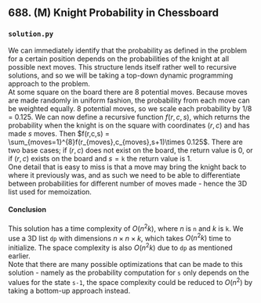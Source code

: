 ## 688. (M) Knight Probability in Chessboard

### `solution.py`
We can immediately identify that the probability as defined in the problem for a certain position depends on the probabilities of the knight at all possible next moves. This structure lends itself rather well to recursive solutions, and so we will be taking a top-down dynamic programming approach to the problem.  
At some square on the board there are 8 potential moves. Because moves are made randomly in uniform fashion, the probability from each move can be weighted equally. 8 potential moves, so we scale each probability by 1/8 = 0.125. We can now define a recursive function $f(r,c,s)$, which returns the probability when the knight is on the square with coordinates $(r, c)$ and has made $s$ moves. Then $f(r,c,s) = \sum_{moves=1}^{8}f(r_{moves},c_{moves},s+1)\times 0.125$. There are two base cases; if $(r, c)$ does not exist on the board, the return value is $0$, or if $(r, c)$ exists on the board and $s = \texttt{k}$ the return value is $1$.  
One detail that is easy to miss is that a move may bring the knight back to where it previously was, and as such we need to be able to differentiate between probabilities for different number of moves made - hence the 3D list used for memoization.  

#### Conclusion
This solution has a time complexity of $O(n^2k)$, where $n$ is `n` and $k$ is `k`. We use a 3D list `dp` with dimensions $n\times n\times k$, which takes $O(n^2k)$ time to initialize. The space complexity is also $O(n^2k)$ due to `dp` as mentioned earlier.  
Note that there are many possible optimizations that can be made to this solution - namely as the probability computation for `s` only depends on the values for the state `s-1`, the space complexity could be reduced to $O(n^2)$ by taking a bottom-up approach instead.  

